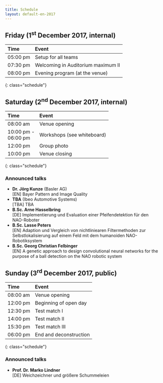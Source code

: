 ```yaml
---
title: Schedule
layout: default-en-2017
---
```


## Friday (1<sup>st</sup> December 2017, internal)

| Time     | Event                              |
| :------  | :-------                           |
| 05:00 pm | Setup for all teams                |
| 07:30 pm | Welcoming in Auditorium maximum II |
| 08:00 pm | Evening program (at the venue)     |
{: class="schedule"}

## Saturday (2<sup>nd</sup> December 2017, internal)

| Time                   | Event                      |
| :------                | :-------                   |
| 08:00 am               | Venue opening              |
| 10:00 pm -<br>06:00 pm | Workshops (see whiteboard) |
| 12:00 pm               | Group photo                |
| 10:00 pm               | Venue closing              |
{: class="schedule"}

### Announced talks

* **Dr. Jörg Kunze** (Basler AG)  
[EN] Bayer Pattern and Image Quality
* **TBA** (Ibeo Automotive Systems)  
[TBA] TBA
* **B.Sc. Arne Hasselbring**  
[DE] Implementierung und Evaluation einer Pfeifendetektion für den NAO-Roboter
* **B.Sc. Lasse Peters**  
[EN] Adaption und Vergleich von nichtliniearen Filtermethoden zur Selbstlokalisierung auf einem Feld mit dem humanoiden NAO-Robotiksystem
* **B.Sc. Georg Christian Felbinger**  
[EN] A genetic approach to design convolutional neural networks for the purpose of a ball detection on the NAO robotic system

## Sunday (3<sup>rd</sup> December 2017, public)

| Time     | Event                  |
| :------  | :-------               |
| 08:00 am | Venue opening          |
| 12:00 pm | Beginning of open day  |
| 12:30 pm | Test match I           |
| 14:00 pm | Test match II          |
| 15:30 pm | Test match III         |
| 06:00 pm | End and deconstruction |
{: class="schedule"}

### Announced talks

* **Prof. Dr. Marko Lindner**  
[DE] Weichzeichner und größere Schummeleien
